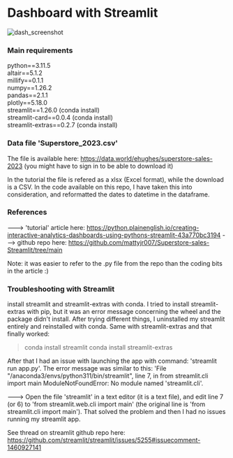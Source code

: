 # Dashboard with Streamlit
![dash_screenshot](https://github.com/AnneEstoppey/Streamlit_dashboard/assets/35219455/49963be2-b655-44e4-a1c9-3038cea71b6c)


### Main requirements
python==3.11.5<br>
altair==5.1.2<br>
millify==0.1.1<br>
numpy==1.26.2<br>
pandas==2.1.1<br>
plotly==5.18.0<br>
streamlit==1.26.0 (conda install)<br>
streamlit-card==0.0.4 (conda install)<br>
streamlit-extras==0.2.7 (conda install)


### Data file 'Superstore_2023.csv'
The file is available here: https://data.world/ehughes/superstore-sales-2023
(you might have to sign in to be able to download it)

In the tutorial the file is refered as a xlsx (Excel format), while the download is a CSV.
In the code available on this repo, I have taken this into consideration, and reformatted the dates to datetime in the dataframe.

### References
---> 'tutorial' article here: https://python.plainenglish.io/creating-interactive-analytics-dashboards-using-pythons-streamlit-43a770bc3194
---> github repo here: https://github.com/mattyjr007/Superstore-sales-Streamlit/tree/main

Note: it was easier to refer to the .py file from the repo than the coding bits in the article :)


### Troubleshooting with Streamlit
install streamlit and streamlit-extras with conda. I tried to install streamlit-extras with pip, but it was an error message concerning the wheel and the package didn't install. After trying different things, I uninstalled my streamlit entirely and reinstalled with conda. Same with streamlit-extras and that finally worked:
> conda install streamlit
> conda install streamlit-extras

After that I had an issue with launching the app with command: 'streamlit run app.py'. 
The error message was similar to this: 
'File "<path to user>/anaconda3/envs/python311/bin/streamlit", line 7, in from streamlit.cli import main ModuleNotFoundError: No module named 'streamlit.cli'.

---> Open the file 'streamlit' in a text editor (it is a text file), and edit line 7 (or 6) to 'from streamlit.web.cli import main' (the original line is 'from streamlit.cli import main'). That solved the problem and then I had no issues running my streamlit app.

See thread on streamlit github repo here: https://github.com/streamlit/streamlit/issues/5255#issuecomment-1460927141

